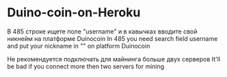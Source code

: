 # Duino-coin-on-Heroku
В 485 строке ищете поле "username" и в кавычках вводите свой никнейм на платформе Duinocoin
In 485 you need search field username and put your nickname in "" on platform Duinocoin

Не рекомендуется подключать для майнинга больше двух серверов
It'll be bad if you connect more then two servers for mining
